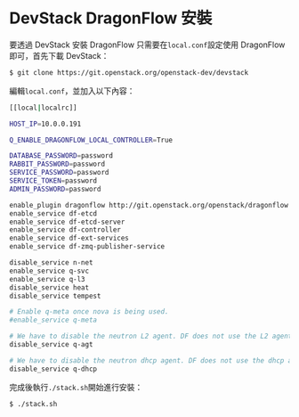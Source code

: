 
# DevStack DragonFlow 安裝
要透過 DevStack 安裝 DragonFlow 只需要在```local.conf```設定使用 DragonFlow 即可，首先下載 DevStack：
```sh
$ git clone https://git.openstack.org/openstack-dev/devstack
```

編輯```local.conf```，並加入以下內容：
```sh
[[local|localrc]]

HOST_IP=10.0.0.191

Q_ENABLE_DRAGONFLOW_LOCAL_CONTROLLER=True

DATABASE_PASSWORD=password
RABBIT_PASSWORD=password
SERVICE_PASSWORD=password
SERVICE_TOKEN=password
ADMIN_PASSWORD=password

enable_plugin dragonflow http://git.openstack.org/openstack/dragonflow
enable_service df-etcd
enable_service df-etcd-server
enable_service df-controller
enable_service df-ext-services
enable_service df-zmq-publisher-service

disable_service n-net
enable_service q-svc
enable_service q-l3
disable_service heat
disable_service tempest

# Enable q-meta once nova is being used.
#enable_service q-meta

# We have to disable the neutron L2 agent. DF does not use the L2 agent.
disable_service q-agt

# We have to disable the neutron dhcp agent. DF does not use the dhcp agent.
disable_service q-dhcp
```

完成後執行```./stack.sh```開始進行安裝：
```sh
$ ./stack.sh
```
